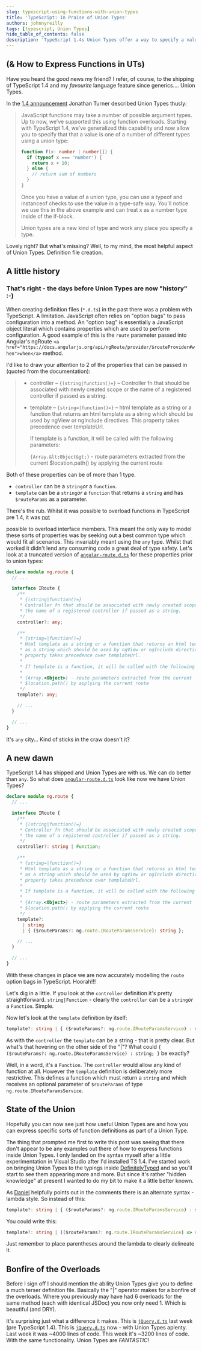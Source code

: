 ```yaml
---
slug: typescript-using-functions-with-union-types
title: 'TypeScript: In Praise of Union Types'
authors: johnnyreilly
tags: [typescript, Union Types]
hide_table_of_contents: false
description: 'TypeScript 1.4s Union Types offer a way to specify a value that is of one of many different types and results in a much terser definition file.'
---
```


## (& How to Express Functions in UTs)

Have you heard the good news my friend? I refer, of course, to the shipping of TypeScript 1.4 and my _favourite_ language feature since generics.... Union Types.

<!--truncate-->

In the [1\.4 announcement](https://blogs.msdn.com/b/typescript/archive/2015/01/16/announcing-typescript-1-4.aspx) Jonathan Turner described Union Types thusly:

> JavaScript functions may take a number of possible argument types. Up to now, we’ve supported this using function overloads. Starting with TypeScript 1.4, we’ve generalized this capability and now allow you to specify that that a value is one of a number of different types using a union type:
>
> ```ts
> function f(x: number | number[]) {
>   if (typeof x === 'number') {
>     return x + 10;
>   } else {
>     // return sum of numbers
>   }
> }
> ```
>
> Once you have a value of a union type, you can use a typeof and instanceof checks to use the value in a type-safe way. You'll notice we use this in the above example and can treat x as a number type inside of the if-block.
>
> Union types are a new kind of type and work any place you specify a type.

Lovely right? But what's missing? Well, to my mind, the most helpful aspect of Union Types. Definition file creation.

## A little history

### That's right - the days before Union Types are now "history" :-)

When creating definition files (`*.d.ts`) in the past there was a problem with TypeScript. A limitation. JavaScript often relies on "option bags" to pass configuration into a method. An "option bag" is essentially a JavaScript object literal which contains properties which are used to perform configuration. A good example of this is the `route` parameter passed into Angular's ngRoute `<a href="https://docs.angularjs.org/api/ngRoute/provider/$routeProvider#when">when</a>` method.

I'd like to draw your attention to 2 of the properties that can be passed in (quoted from the documentation):

> - controller – `{(string|function()=}` – Controller fn that should be associated with newly created scope or the name of a registered controller if passed as a string.
> - template – `{string=|function()=}` – html template as a string or a function that returns an html template as a string which should be used by ngView or ngInclude directives. This property takes precedence over templateUrl.
>
>   If template is a function, it will be called with the following parameters:
>
>   `{Array.&lt;Object&gt;}` \- route parameters extracted from the current $location.path() by applying the current route

Both of these properties can be of more than 1 type.

- `controller` can be a `string`_or_ a `function`.
- `template` can be a `string`_or_ a `function` that returns a `string` and has `$routeParams` as a parameter.

There's the rub. Whilst it was possible to overload functions in TypeScript pre 1.4, it was <u>not</u>

possible to overload interface members. This meant the only way to model these sorts of properties was by seeking out a best common type which would fit all scenarios. This invariably meant using the `any` type. Whilst that worked it didn't lend any consuming code a great deal of type safety. Let's look at a truncated version of [`angular-route.d.ts`](https://github.com/borisyankov/DefinitelyTyped/blob/c71628e0765eb8e240d8eabd2225f64ea2e2fdb8/angularjs/angular-route.d.ts) for these properties prior to union types:

```ts
declare module ng.route {
  // ...

  interface IRoute {
    /**
     * {(string|function()=}
     * Controller fn that should be associated with newly created scope or
     * the name of a registered controller if passed as a string.
     */
    controller?: any;

    /**
     * {string=|function()=}
     * Html template as a string or a function that returns an html template
     * as a string which should be used by ngView or ngInclude directives. This
     * property takes precedence over templateUrl.
     *
     * If template is a function, it will be called with the following parameters:
     *
     * {Array.<Object>} - route parameters extracted from the current
     * $location.path() by applying the current route
     */
    template?: any;

    // ...
  }

  // ...
}
```

It's `any` city... Kind of sticks in the craw doesn't it?

## A new dawn

TypeScript 1.4 has shipped and Union Types are with us. We can do better than `any`. So what does [`angular-route.d.ts`](https://github.com/borisyankov/DefinitelyTyped/blob/30ce45e0e706322f34608ab6fa5de141bba59c90/angularjs/angular-route.d.ts) look like now we have Union Types?

```ts
declare module ng.route {
  // ...

  interface IRoute {
    /**
     * {(string|function()=}
     * Controller fn that should be associated with newly created scope or
     * the name of a registered controller if passed as a string.
     */
    controller?: string | Function;

    /**
     * {string=|function()=}
     * Html template as a string or a function that returns an html template
     * as a string which should be used by ngView or ngInclude directives. This
     * property takes precedence over templateUrl.
     *
     * If template is a function, it will be called with the following parameters:
     *
     * {Array.<Object>} - route parameters extracted from the current
     * $location.path() by applying the current route
     */
    template?:
      | string
      | { ($routeParams?: ng.route.IRouteParamsService): string };

    // ...
  }

  // ...
}
```

With these changes in place we are now accurately modelling the `route` option bags in TypeScript. Hoorah!!!

Let's dig in a little. If you look at the `controller` definition it's pretty straightforward. `string|Function` \- clearly the `controller` can be a `string`_or_ a `Function`. Simple.

Now let's look at the `template` definition by itself:

```ts
template?: string | { ($routeParams?: ng.route.IRouteParamsService) : string; }
```

As with the `controller` the `template` can be a string - that is pretty clear. But what's that hovering on the other side of the "\|"? What could `{ ($routeParams?: ng.route.IRouteParamsService) : string; }` be exactly?

Well, in a word, it's a `Function`. The `controller` would allow any kind of function at all. However the `template` definition is deliberately more restrictive. This defines a function which must return a `string` and which receives an optional parameter of `$routeParams` of type `ng.route.IRouteParamsService`.

## State of the Union

Hopefully you can now see just how useful Union Types are and how you can express specific sorts of function definitions as part of a Union Type.

The thing that prompted me first to write this post was seeing that there don't appear to be any examples out there of how to express functions inside Union Types. I only landed on the syntax myself after a little experimentation in Visual Studio after I'd installed TS 1.4. I've started work on bringing Union Types to the typings inside [DefinitelyTyped](https://github.com/borisyankov/DefinitelyTyped) and so you'll start to see them appearing more and more. But since it's rather "hidden knowledge" at present I wanted to do my bit to make it a little better known.

As [Daniel](https://twitter.com/Rickenhacker) helpfully points out in the comments there is an alternate syntax - lambda style. So instead of this:

```ts
template?: string | { ($routeParams?: ng.route.IRouteParamsService) : string; }
```

You could write this:

```ts
template?: string | (($routeParams?: ng.route.IRouteParamsService) => string);
```

Just remember to place parentheses around the lambda to clearly delineate it.

## Bonfire of the Overloads

Before I sign off I should mention the ability Union Types give you to define a much terser definition file. Basically the "\|" operator makes for a bonfire of the overloads. Where you previously may have had 6 overloads for the same method (each with identical JSDoc) you now only need 1. Which is beautiful (and DRY).

It's surprising just what a difference it makes. This is [`jQuery.d.ts`](https://github.com/borisyankov/DefinitelyTyped/blob/9bd7fe69d98337db56144c3da131d413f5b7e895/jquery/jquery.d.ts) last week (pre TypeScript 1.4). This is [`jQuery.d.ts`](https://github.com/borisyankov/DefinitelyTyped/blob/9f64372a065541fe2b8f6c5c5cd9b55a1d631f19/jquery/jquery.d.ts) now - with Union Types aplenty. Last week it was \~4000 lines of code. This week it's \~3200 lines of code. With the same functionality. Union Types are _FANTASTIC_!
